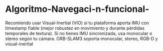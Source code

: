 # Algoritmo-Navegaci-n-funcional-
Recomiendo usar Visual-Inertial (VIO) si tu plataforma aporta IMU con timestamp fiable (mejor robustez en movimiento y durante pérdidas temporales de textura). Si no tienes IMU sincronizada, usa monocular o stereo según tu cámara. ORB-SLAM3 soporta monocular, stereo, RGB-D y visual-inertial
